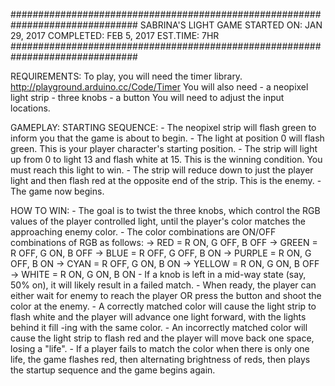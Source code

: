 ###############################################################################
                           SABRINA'S LIGHT GAME
STARTED ON: JAN 29, 2017
COMPLETED:  FEB  5, 2017
EST.TIME: 7HR
###############################################################################

REQUIREMENTS:
  To play, you will need the timer library.
  http://playground.arduino.cc/Code/Timer
  You will also need
    - a neopixel light strip
    - three knobs
    - a button
  You will need to adjust the input locations.

GAMEPLAY:
  STARTING SEQUENCE:
    - The neopixel strip will flash green to inform you that the game is about
      to begin.
    - The light at position 0 will flash green. This is your player character's
      starting position.
    - The strip will light up from 0 to light 13 and flash white at 15. This is
      the winning condition. You must reach this light to win.
    - The strip will reduce down to just the player light and then flash red at
      the opposite end of the strip. This is the enemy.
    - The game now begins.

HOW TO WIN:
    - The goal is to twist the three knobs, which control the RGB values of the
      player controlled light, until the player's color matches the approaching
      enemy color.
    - The color combinations are ON/OFF combinations of RGB as follows:
        -> RED    = R ON,  G OFF, B OFF
        -> GREEN  = R OFF, G ON,  B OFF
        -> BLUE   = R OFF, G OFF, B ON
        -> PURPLE = R ON,  G OFF, B ON
        -> CYAN   = R OFF, G ON,  B ON
        -> YELLOW = R ON,  G ON,  B OFF
        -> WHITE  = R ON,  G ON,  B ON
    - If a knob is left in a mid-way state (say, 50% on), it will likely result
      in a failed match.
    - When ready, the player can either wait for enemy to reach the player OR
      press the button and shoot the color at the enemy.
    - A correctly matched color will cause the light strip to flash white and 
      the player will advance one light forward, with the lights behind it fill
      -ing with the same color.
    - An incorrectly matched color will cause the light strip to flash red and
      the player will move back one space, losing a "life".
    - If a player fails to match the color when there is only one life, the game
      flashes red, then alternating brightness of reds, then plays the startup
      sequence and the game begins again.
